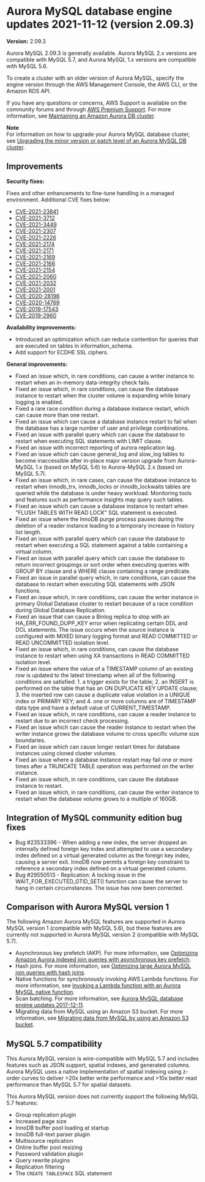# Aurora MySQL database engine updates 2021\-11\-12 \(version 2\.09\.3\)<a name="AuroraMySQL.Updates.2093"></a>

 **Version:** 2\.09\.3 

 Aurora MySQL 2\.09\.3 is generally available\. Aurora MySQL 2\.x versions are compatible with MySQL 5\.7, and Aurora MySQL 1\.x versions are compatible with MySQL 5\.6\. 

 To create a cluster with an older version of Aurora MySQL, specify the engine version through the AWS Management Console, the AWS CLI, or the Amazon RDS API\. 

 If you have any questions or concerns, AWS Support is available on the community forums and through [AWS Premium Support](http://aws.amazon.com/support)\. For more information, see [Maintaining an Amazon Aurora DB cluster](USER_UpgradeDBInstance.Maintenance.md)\. 

**Note**  
 For information on how to upgrade your Aurora MySQL database cluster, see [Upgrading the minor version or patch level of an Aurora MySQL DB cluster](AuroraMySQL.Updates.Patching.md)\. 

## Improvements<a name="AuroraMySQL.Updates.2093.Improvements"></a>

 **Security fixes:** 

 Fixes and other enhancements to fine\-tune handling in a managed environment\. Additional CVE fixes below: 
+  [CVE\-2021\-23841](https://cve.mitre.org/cgi-bin/cvename.cgi?name=CVE-2021-23841) 
+  [CVE\-2021\-3712](https://cve.mitre.org/cgi-bin/cvename.cgi?name=CVE-2021-3712) 
+  [CVE\-2021\-3449](https://cve.mitre.org/cgi-bin/cvename.cgi?name=CVE-2021-3449) 
+  [CVE\-2021\-2307](https://cve.mitre.org/cgi-bin/cvename.cgi?name=CVE-2021-2307) 
+  [CVE\-2021\-2226](https://cve.mitre.org/cgi-bin/cvename.cgi?name=CVE-2021-2226) 
+  [CVE\-2021\-2174](https://cve.mitre.org/cgi-bin/cvename.cgi?name=CVE-2021-2174) 
+  [CVE\-2021\-2171](https://cve.mitre.org/cgi-bin/cvename.cgi?name=CVE-2021-2171) 
+  [CVE\-2021\-2169](https://cve.mitre.org/cgi-bin/cvename.cgi?name=CVE-2021-2169) 
+  [CVE\-2021\-2166](https://cve.mitre.org/cgi-bin/cvename.cgi?name=CVE-2021-2166) 
+  [CVE\-2021\-2154](https://cve.mitre.org/cgi-bin/cvename.cgi?name=CVE-2021-2154) 
+  [CVE\-2021\-2060](https://cve.mitre.org/cgi-bin/cvename.cgi?name=CVE-2021-2060) 
+  [CVE\-2021\-2032](https://cve.mitre.org/cgi-bin/cvename.cgi?name=CVE-2021-2032) 
+  [CVE\-2021\-2001](https://cve.mitre.org/cgi-bin/cvename.cgi?name=CVE-2021-2001) 
+  [CVE\-2020\-28196](https://cve.mitre.org/cgi-bin/cvename.cgi?name=CVE-2020-28196) 
+  [CVE\-2020\-14769](https://cve.mitre.org/cgi-bin/cvename.cgi?name=CVE-2020-14769) 
+  [CVE\-2019\-17543](https://cve.mitre.org/cgi-bin/cvename.cgi?name=CVE-2019-17543) 
+  [CVE\-2019\-2960](https://cve.mitre.org/cgi-bin/cvename.cgi?name=CVE-CVE-2019-2960) 

 **Availability improvements:** 
+ Introduced an optimization which can reduce contention for queries that are executed on tables in information\_schema\.
+  Add support for ECDHE SSL ciphers\. 

 **General improvements:** 
+ Fixed an issue which, in rare conditions, can cause a writer instance to restart when an in\-memory data\-integrity check fails\. 
+ Fixed an issue which, in rare conditions, can cause the database instance to restart when the cluster volume is expanding while binary logging is enabled\.
+ Fixed a rare race condition during a database instance restart, which can cause more than one restart\.
+ Fixed an issue which can cause a database instance restart to fail when the database has a large number of user and privilege combinations\.
+ Fixed an issue with parallel query which can cause the database to restart when executing SQL statements with LIMIT clause\.
+ Fixed an issue with incorrect reporting of aurora replication lag\.
+ Fixed an issue which can cause general\_log and slow\_log tables to become inaccessible after in\-place major version upgrade from Aurora\-MySQL 1\.x \(based on MySQL 5\.6\) to Aurora\-MySQL 2\.x \(based on MySQL 5\.7\)\.
+ Fixed an issue which, in rare cases, can cause the database instance to restart when innodb\_trx, innodb\_locks or innodb\_lockwaits tables are queried while the database is under heavy workload\. Monitoring tools and features such as performance insights may query such tables\.
+ Fixed an issue which can cause a database instance to restart when "FLUSH TABLES WITH READ LOCK" SQL statement is executed\.
+ Fixed an issue where the InnoDB purge process pauses during the deletion of a reader instance leading to a temporary increase in history list length\.
+ Fixed an issue with parallel query which can cause the database to restart when executing a SQL statement against a table containing a virtual column\.
+ Fixed an issue with parallel query which can cause the database to return incorrect groupings or sort order when executing queries with GROUP BY clause and a WHERE clause containing a range predicate\.
+ Fixed an issue in parallel query which, in rare conditions, can cause the database to restart when executing SQL statements with JSON functions\.
+ Fixed an issue which, in rare conditions, can cause the writer instance in primary Global Database cluster to restart because of a race condition during Global Database Replication\.
+ Fixed an issue that can cause a Binlog replica to stop with an HA\_ERR\_FOUND\_DUPP\_KEY error when replicating certain DDL and DCL statements\. The issue occurs when the source instance is configured with MIXED binary logging format and READ COMMITTED or READ UNCOMMITTED isolation level\.
+ Fixed an issue which, in rare conditions, can cause the database instance to restart when using XA transactions in READ COMMITTED isolation level\.
+ Fixed an issue where the value of a TIMESTAMP column of an existing row is updated to the latest timestamp when all of the following conditions are satisfied: 1\. a trigger exists for the table; 2\. an INSERT is performed on the table that has an ON DUPLICATE KEY UPDATE clause; 3\. the inserted row can cause a duplicate value violation in a UNIQUE index or PRIMARY KEY; and 4\. one or more columns are of TIMESTAMP data type and have a default value of CURRENT\_TIMESTAMP\.
+ Fixed an issue which, in rare conditions, can cause a reader instance to restart due to an incorrect check processing\.
+ Fixed an issue which can cause the reader instance to restart when the writer instance grows the database volume to cross specific volume size boundaries\.
+ Fixed an issue which can cause longer restart times for database instances using cloned cluster volumes\.
+ Fixed an issue where a database instance restart may fail one or more times after a TRUNCATE TABLE operation was performed on the writer instance\.
+ Fixed an issue which, in rare conditions, can cause the database instance to restart\.
+ Fixed an issue which, in rare conditions, can cause the writer instance to restart when the database volume grows to a multiple of 160GB\.

## Integration of MySQL community edition bug fixes<a name="AuroraMySQL.Updates.2093.Patches"></a>
+ Bug \#23533396 \- When adding a new index, the server dropped an internally defined foreign key index and attempted to use a secondary index defined on a virtual generated column as the foreign key index, causing a server exit\. InnoDB now permits a foreign key constraint to reference a secondary index defined on a virtual generated column\.
+ Bug \#29550513 \- Replication: A locking issue in the WAIT\_FOR\_EXECUTED\_GTID\_SET\(\) function can cause the server to hang in certain circumstances\. The issue has now been corrected\.

## Comparison with Aurora MySQL version 1<a name="AuroraMySQL.Updates.2093.Compare56"></a>

The following Amazon Aurora MySQL features are supported in Aurora MySQL version 1 \(compatible with MySQL 5\.6\), but these features are currently not supported in Aurora MySQL version 2 \(compatible with MySQL 5\.7\)\.
+ Asynchronous key prefetch \(AKP\)\. For more information, see [Optimizing Amazon Aurora indexed join queries with asynchronous key prefetch](AuroraMySQL.BestPractices.md#Aurora.BestPractices.AKP)\.
+ Hash joins\. For more information, see [Optimizing large Aurora MySQL join queries with hash joins](AuroraMySQL.BestPractices.md#Aurora.BestPractices.HashJoin)\.
+ Native functions for synchronously invoking AWS Lambda functions\. For more information, see [Invoking a Lambda function with an Aurora MySQL native function](AuroraMySQL.Integrating.Lambda.md#AuroraMySQL.Integrating.NativeLambda)\.
+ Scan batching\. For more information, see [Aurora MySQL database engine updates 2017\-12\-11](AuroraMySQL.Updates.20171211.md)\.
+ Migrating data from MySQL using an Amazon S3 bucket\. For more information, see [Migrating data from MySQL by using an Amazon S3 bucket](AuroraMySQL.Migrating.ExtMySQL.md#AuroraMySQL.Migrating.ExtMySQL.S3)\.

## MySQL 5\.7 compatibility<a name="AuroraMySQL.Updates.2093.Compatibility"></a>

This Aurora MySQL version is wire\-compatible with MySQL 5\.7 and includes features such as JSON support, spatial indexes, and generated columns\. Aurora MySQL uses a native implementation of spatial indexing using z\-order curves to deliver >20x better write performance and >10x better read performance than MySQL 5\.7 for spatial datasets\.

This Aurora MySQL version does not currently support the following MySQL 5\.7 features:
+ Group replication plugin
+ Increased page size
+ InnoDB buffer pool loading at startup
+ InnoDB full\-text parser plugin
+ Multisource replication
+ Online buffer pool resizing
+ Password validation plugin
+ Query rewrite plugins
+ Replication filtering
+ The `CREATE TABLESPACE` SQL statement